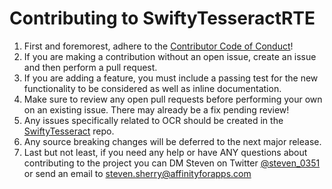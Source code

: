 # Contributing to SwiftyTesseractRTE
1. First and foremorest, adhere to the [Contributor Code of Conduct](ContributorCodeOfConduct.md)!
2. If you are making a contribution without an open issue, create an issue and then perform a pull request.
3. If you are adding a feature, you must include a passing test for the new functionality to be considered as well as inline documentation.
4. Make sure to review any open pull requests before performing your own on an existing issue. There may already be a fix pending review!
5. Any issues specifically related to OCR should be created in the [SwiftyTesseract](https://github.com/SwiftyTesseract/SwiftyTesseract) repo. 
6. Any source breaking changes will be deferred to the next major release.
7. Last but not least, if you need any help or have ANY questions about contributing to the project you can DM Steven on Twitter [@steven_0351](https://twitter.com/steven_0351) or send an email to [steven.sherry@affinityforapps.com](mailto:steven.sherry@affinityforapps.com)